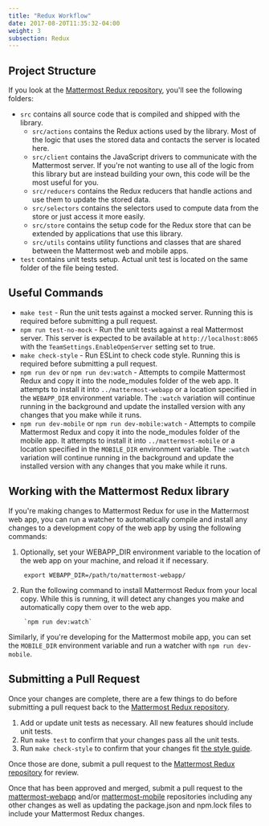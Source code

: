 ```yaml
---
title: "Redux Workflow"
date: 2017-08-20T11:35:32-04:00
weight: 3
subsection: Redux
---
```


## Project Structure

If you look at the [Mattermost Redux repository](https://github.com/mattermost/mattermost-redux), you'll see the following folders:

- `src` contains all source code that is compiled and shipped with the library.
    - `src/actions` contains the Redux actions used by the library. Most of the logic that uses the stored data and contacts the server is located here.
    - `src/client` contains the JavaScript drivers to communicate with the Mattermost server. If you're not wanting to use all of the logic from this library but are instead building your own, this code will be the most useful for you.
    - `src/reducers` contains the Redux reducers that handle actions and use them to update the stored data.
    - `src/selectors` contains the selectors used to compute data from the store or just access it more easily.
    - `src/store` contains the setup code for the Redux store that can be extended by applications that use this library.
    - `src/utils` contains utility functions and classes that are shared between the Mattermost web and mobile apps.
- `test` contains unit tests setup. Actual unit test is located on the same folder of the file being tested.

## Useful Commands

- `make test` - Run the unit tests against a mocked server. Running this is required before submitting a pull request.
- `npm run test-no-mock` - Run the unit tests against a real Mattermost server. This server is expected to be available at `http://localhost:8065` with the `TeamSettings.EnableOpenServer` setting set to true.
- `make check-style` - Run ESLint to check code style. Running this is required before submitting a pull request.
- `npm run dev` or `npm run dev:watch` - Attempts to compile Mattermost Redux and copy it into the node_modules folder of the web app. It attempts to install it into `../mattermost-webapp` or a location specified in the `WEBAPP_DIR` environment variable. The `:watch` variation will continue running in the background and update the installed version with any changes that you make while it runs.
- `npm run dev-mobile` or `npm run dev-mobile:watch` - Attempts to compile Mattermost Redux and copy it into the node_modules folder of the mobile app. It attempts to install it into `../mattermost-mobile` or a location specified in the `MOBILE_DIR` environment variable. The `:watch` variation will continue running in the background and update the installed version with any changes that you make while it runs.

## Working with the Mattermost Redux library

If you're making changes to Mattermost Redux for use in the Mattermost web app, you can run a watcher to automatically compile and install any changes to a development copy of the web app by using the following commands:

1. Optionally, set your WEBAPP_DIR environment variable to the location of the web app on your machine, and reload it if necessary.

        export WEBAPP_DIR=/path/to/mattermost-webapp/

2. Run the following command to install Mattermost Redux from your local copy. While this is running, it will detect any changes you make and automatically copy them over to the web app.

        `npm run dev:watch`

Similarly, if you're developing for the Mattermost mobile app, you can set the `MOBILE_DIR` environment variable and run a watcher with `npm run dev-mobile`.

## Submitting a Pull Request

Once your changes are complete, there are a few things to do before submitting a pull request back to the [Mattermost Redux repository](https://github.com/mattermost/mattermost-redux).

1. Add or update unit tests as necessary. All new features should include unit tests.
2. Run `make test` to confirm that your changes pass all the unit tests.
3. Run `make check-style` to confirm that your changes fit [the style guide](https://docs.mattermost.com/developer/style-guide.html#javascript).

Once those are done, submit a pull request to the [Mattermost Redux repository](https://github.com/mattermost/mattermost-redux) for review.

Once that has been approved and merged, submit a pull request to the [mattermost-webapp](https://github.com/mattermost/mattermost-webapp) and/or [mattermost-mobile](https://github.com/mattermost/mattermost-mobile) repositories including any other changes as well as updating the package.json and npm.lock files to include your Mattermost Redux changes.

